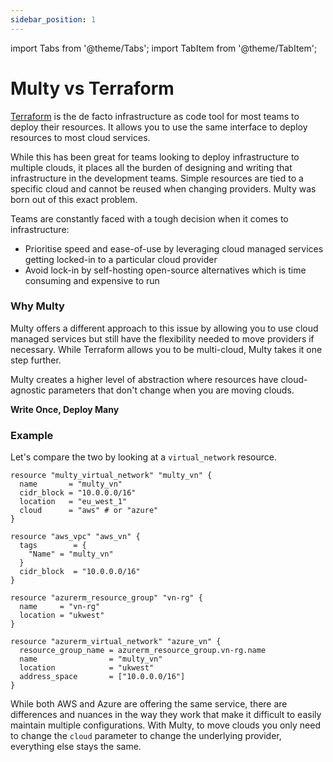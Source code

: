 ```yaml
---
sidebar_position: 1
---
```

import Tabs from '@theme/Tabs';
import TabItem from '@theme/TabItem';

# Multy vs Terraform

[Terraform](https://terraform.io) is the de facto infrastructure as code tool for most teams to deploy their resources. 
It allows you to use the same interface to deploy resources to most cloud services. 

While this has been great for teams looking to deploy infrastructure to multiple clouds, it places all the burden of designing and writing that infrastructure in the development teams. 
Simple resources are tied to a specific cloud and cannot be reused when changing providers. Multy was born out of this exact problem.

Teams are constantly faced with a tough decision when it comes to infrastructure:
- Prioritise speed and ease-of-use by leveraging cloud managed services getting locked-in to a particular cloud provider 
- Avoid lock-in by self-hosting open-source alternatives which is time consuming and expensive to run


### Why Multy

Multy offers a different approach to this issue by allowing you to use cloud managed services but still have the flexibility needed to move providers if necessary. While Terraform allows you to be multi-cloud, Multy takes it one step further. 

Multy creates a higher level of abstraction where resources have cloud-agnostic parameters that don't change when you are moving clouds.

**Write Once, Deploy Many**

### Example

Let's compare the two by looking at a `virtual_network` resource.

<Tabs>
  <TabItem value="multy" label="Multy" default>

```hcl
resource "multy_virtual_network" "multy_vn" {
  name       = "multy_vn"
  cidr_block = "10.0.0.0/16"
  location   = "eu_west_1"
  cloud      = "aws" # or "azure"
}
```

  </TabItem>
  <TabItem value="aws" label="Terraform - AWS">

```hcl
resource "aws_vpc" "aws_vn" {
  tags        = { 
    "Name" = "multy_vn" 
  }
  cidr_block  = "10.0.0.0/16"
}
```

  </TabItem>
  <TabItem value="azure" label="Terraform - Azure">

```hcl
resource "azurerm_resource_group" "vn-rg" {
  name     = "vn-rg"
  location = "ukwest"
}

resource "azurerm_virtual_network" "azure_vn" {
  resource_group_name = azurerm_resource_group.vn-rg.name
  name                = "multy_vn"
  location            = "ukwest"
  address_space       = ["10.0.0.0/16"]
}
```

 </TabItem>
</Tabs>

While both AWS and Azure are offering the same service, there are differences and nuances in the way they work that make it difficult to easily maintain multiple configurations. With Multy, to move clouds you only need to change the `cloud` parameter to change the underlying provider, everything else stays the same. 

